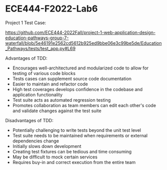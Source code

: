 # ECE444-F2022-Lab6

Project 1 Test Case:

https://github.com/ECE444-2022Fall/project-1-web-application-design-education-pathways-group-7-waterfall/blob/5e46191e2562cd5612b925ed9bbe06e3c99be5de/Education_Pathways/tests/test_app.py#L69

Advantages of TDD: 

- Encourages well-architectured and modularized code to allow for testing of various code blocks
- Tests cases can supplement source code documentation
- Easier to maintain and refactor code
- High test coverages develops confidence in the codebase and application functionality
- Test suite acts as automated regression testing
- Promotes collaboration as team members can edit each other's code and validate changes against the test suite

Disadvantages of TDD:

- Potentially challenging to write tests beyond the unit test level
- Test suite needs to be maintained when requirements or external dependencies change
- Initially slows down development
- Creating test fixtures can be tedious and time consuming
- May be difficult to mock certain services
- Requires buy-in and correct execution from the entire team
